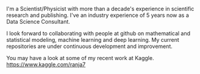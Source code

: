 I'm a Scientist/Physicist with more than a decade's experience in scientific research and publishing.
I've an industry experience of 5 years now as a Data Science Consultant.

I look forward to collaborating with people at github on mathematical and statistical modeling,
machine learning and deep learning. My current repositories are under continuous development and improvement. 

You may have a look at some of my recent work at Kaggle.
https://www.kaggle.com/ranja7

